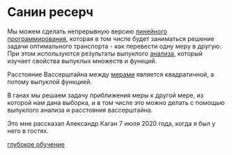 # Санин ресерч
Мы можем сделать непрерывную версию [линейного программирования,](%D0%BB%D0%B8%D0%BD%D0%B5%D0%B9%D0%BD%D0%BE%D0%B5%20%D0%BF%D1%80%D0%BE%D0%B3%D1%80%D0%B0%D0%BC%D0%BC%D0%B8%D1%80%D0%BE%D0%B2%D0%B0%D0%BD%D0%B8%D0%B5) которая в том числе будет заниматься решение задачи оптимального транспорта - как перевести одну меру в другую. При этом используются результаты выпуклого [анализа](%D0%B0%D0%BD%D0%B0%D0%BB%D0%B8%D0%B7), который изучает свойства выпуклых множеств и функций. 

Расстояние Вассерштайна между [мерами](%D1%82%D0%B5%D0%BE%D1%80%D0%B8%D1%8F%20%D0%BC%D0%B5%D1%80%D1%8B) является квадратичной, а потому выпуклой функцией. 

В ганах мы решаем задачу приближения меры к другой мере, из которой нам дана выборка, и в том числе это можно делать с помощью выпуклого анализа и расстояния вассерштайна.

Это мне рассказал Александр Каган 7 июля 2020 года, когда я был у него в гостях.

[глубокое обучение](%D0%B3%D0%BB%D1%83%D0%B1%D0%BE%D0%BA%D0%BE%D0%B5%20%D0%BE%D0%B1%D1%83%D1%87%D0%B5%D0%BD%D0%B8%D0%B5)